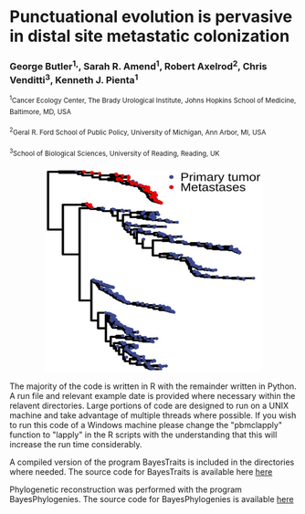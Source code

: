# Punctuational evolution is pervasive in distal site metastatic colonization 

### George Butler<sup>1,</sup>, Sarah R. Amend<sup>1</sup>, Robert Axelrod<sup>2</sup>, Chris Venditti<sup>3</sup>, Kenneth J. Pienta<sup>1</sup>

<sup><sup>1</sup>Cancer Ecology Center, The Brady Urological Institute, Johns Hopkins School of Medicine, Baltimore, MD, USA</sup>

<sup><sup>2</sup>Geral R. Ford School of Public Policy, University of Michigan, Ann Arbor, MI, USA</sup>

<sup><sup>3</sup>School of Biological Sciences, University of Reading, Reading, UK</sup>

<p align="center">
  <img width="380" height="355" src="/example_image/lineage_example.png">
</p>

The majority of the code is written in R with the remainder written in Python. A run file and relevant example date is provided where necessary within the relavent directories. Large portions of code are designed to run on a UNIX machine and take advantage of multiple threads where possible. If you wish to run this code of a Windows machine please change the "pbmclapply" function to "lapply" in the R scripts with the understanding that this will increase the run time considerably.

A compiled version of the program BayesTraits is included in the directories where needed. The source code for BayesTraits is available here [here](https://www.evolution.reading.ac.uk/BayesTraitsV4.1.1/BayesTraitsV4.1.1.html)

Phylogenetic reconstruction was performed with the program BayesPhylogenies. The source code for BayesPhylogenies is available [here](https://www.evolution.reading.ac.uk/BayesPhy.html)
